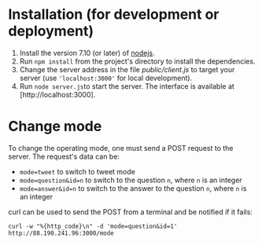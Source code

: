 # Installation (for development or deployment)

1. Install the version 7.10 (or later) of [nodejs](https://nodejs.org/).
2. Run `npm install` from the project's directory to install the dependencies.
3. Change the server address in the file *public/client.js* to target your server (use `'localhost:3000'` for local development).
4. Run `node server.js`to start the server. The interface is available at [http://localhost:3000].

# Change mode

To change the operating mode, one must send a POST request to the server. The request's data can be:

- `mode=tweet` to switch to tweet mode
- `mode=question&id=n` to switch to the question `n`, where `n` is an integer
- `mode=answer&id=n` to switch to the answer to the question `n`, where `n` is an integer

curl can be used to send the POST from a terminal and be notified if it fails:

`curl -w "%{http_code}\n" -d 'mode=question&id=1' http://88.190.241.96:3000/mode`
